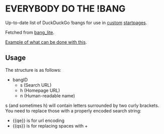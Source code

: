 # EVERYBODY DO THE !BANG

Up-to-date list of DuckDuckGo !bangs for use in [custom](http://nanami-tan.info/#HTMLPage) [start](https://startpages.github.io/)[pages](https://startpages.cf/).

Fetched from [bang_lite](https://duckduckgo.com/bang_lite.html).

[Example of what can be done with this](https://ewasion.github.io/everybody-do-the-bang/).

## Usage

The structure is as follows:

- bangID
  - s (Search URL)
  - h (Homepage URL)
  - n (Human-readable name)

s (and sometimes h) will contain letters surrounded by two curly brackets.  
You need to replace those with a properly encoded search string:
- {{qe}} is for url encoding
- {{qs}} is for replacing spaces with +
